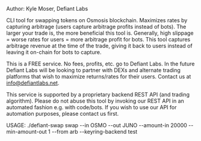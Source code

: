 Author: Kyle Moser, Defiant Labs

CLI tool for swapping tokens on Osmosis blockchain. Maximizes rates by capturing arbitrage (users capture arbitrage profits instead of bots).
The larger your trade is, the more beneficial this tool is. Generally, high slippage = worse rates for users = more arbitrage profit for bots. 
This tool captures arbitrage revenue at the time of the trade, giving it back to users instead of leaving it on-chain for bots to capture. 

This is a FREE service. No fees, profits, etc. go to Defiant Labs. In the future Defiant Labs will be looking to partner with DEXs
and alternate trading platforms that wish to maximize returns/rates for their users. Contact us at info@defiantlabs.net.

This service is supported by a proprietary backend REST API (and trading algorithm). Please do not abuse this tool by invoking our REST API
in an automated fashion e.g. with code/bots. If you wish to use our API for automation purposes, please contact us first. 

USAGE:
./defiant-swap swap --in OSMO --out JUNO --amount-in 20000 --min-amount-out 1 --from arb --keyring-backend test
